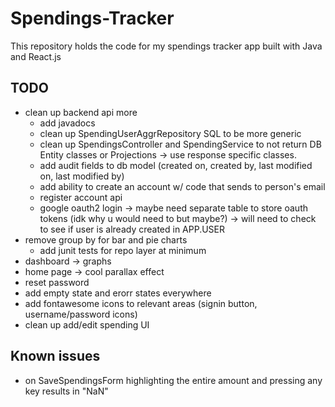 # Spendings-Tracker

This repository holds the code for my spendings tracker app built with Java and React.js

## TODO

- clean up backend api more
  - add javadocs
  - clean up SpendingUserAggrRepository SQL to be more generic
  - clean up SpendingsController and SpendingService to not return DB Entity classes or Projections -> use response specific classes.
  - add audit fields to db model (created on, created by, last modified on, last modified by)
  - add ability to create an account w/ code that sends to person's email
  - register account api
  - google oauth2 login -> maybe need separate table to store oauth tokens (idk why u would need to but maybe?) -> will need to check to see if user is already created in APP.USER
- remove group by for bar and pie charts
  - add junit tests for repo layer at minimum
- dashboard -> graphs
- home page -> cool parallax effect
- reset password
- add empty state and erorr states everywhere
- add fontawesome icons to relevant areas (signin button, username/password icons)
- clean up add/edit spending UI

## Known issues

- on SaveSpendingsForm highlighting the entire amount and pressing any key results in "NaN"
